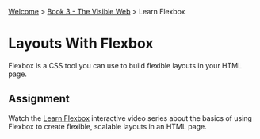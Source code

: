 [Welcome](../../) > [Book 3 - The Visible Web](../README.md) > Learn Flexbox

# Layouts With Flexbox

Flexbox is a CSS tool you can use to build flexible layouts in your HTML page.

## Assignment

Watch the [Learn Flexbox](https://scrimba.com/g/gflexbox) interactive video series about the basics of using Flexbox to create flexible, scalable layouts in an HTML page.
